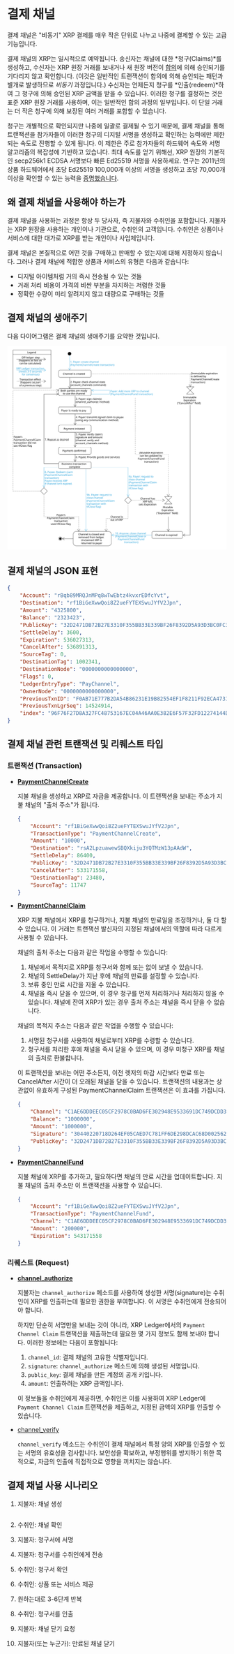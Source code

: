 # 결제 채널

결제 채널은 "비동기" XRP 결제를 매우 작은 단위로 나누고 나중에 결제할 수 있는 고급 기능입니다.

결제 채널의 XRP는 일시적으로 예약됩니다. 송신자는 채널에 대한 *청구(Claims)*를 생성하고, 수신자는 XRP 원장 거래를 보내거나 새 원장 버전이 [합의](consensus.html)에 의해 승인되기를 기다리지 않고 확인합니다. (이것은 일반적인 트랜잭션이 합의에 의해 승인되는 패턴과 별개로 발생하므로 _비동기_ 과정입니다.) 수신자는 언제든지 청구를 *인출(redeem)*하여 그 청구에 의해 승인된 XRP 금액을 받을 수 있습니다. 이러한 청구를 결정하는 것은 표준 XRP 원장 거래를 사용하며, 이는 일반적인 합의 과정의 일부입니다. 이 단일 거래는 더 작은 청구에 의해 보장된 여러 거래를 포함할 수 있습니다.

청구는 개별적으로 확인되지만 나중에 일괄로 결제될 수 있기 때문에, 결제 채널을 통해 트랜잭션을 참가자들이 이러한 청구의 디지털 서명을 생성하고 확인하는 능력에만 제한되는 속도로 진행할 수 있게 됩니다. 이 제한은 주로 참가자들의 하드웨어 속도와 서명 알고리즘의 복잡성에 기반하고 있습니다. 최대 속도를 얻기 위해선, XRP 원장의 기본적인 secp256k1 ECDSA 서명보다 빠른 Ed25519 서명을 사용하세요. 연구는 2011년의 상품 하드웨어에서 초당 Ed25519 100,000개 이상의 서명을 생성하고 초당 70,000개 이상을 확인할 수 있는 능력을 [증명했습니다](https://ed25519.cr.yp.to/ed25519-20110926.pdf).

## 왜 결제 채널을 사용해야 하는가

결제 채널을 사용하는 과정은 항상 두 당사자, 즉 지불자와 수취인을 포함합니다. 지불자는 XRP 원장을 사용하는 개인이나 기관으로, 수취인의 고객입니다. 수취인은 상품이나 서비스에 대한 대가로 XRP를 받는 개인이나 사업체입니다.

결제 채널은 본질적으로 어떤 것을 구매하고 판매할 수 있는지에 대해 지정하지 않습니다. 그러나 결제 채널에 적합한 상품과 서비스의 유형은 다음과 같습니다:

-   디지털 아이템처럼 거의 즉시 전송될 수 있는 것들
-   거래 처리 비용이 가격의 비싼 부분을 차지하는 저렴한 것들
-   정확한 수량이 미리 알려지지 않고 대량으로 구매하는 것들

## 결제 채널의 생애주기

다음 다이어그램은 결제 채널의 생애주기를 요약한 것입니다.

![paychan-flow](../img/paychan-flow.svg)

## 결제 채널의 JSON 표현

```json
{
    "Account": "rBqb89MRQJnMPq8wTwEbtz4kvxrEDfcYvt",
    "Destination": "rf1BiGeXwwQoi8Z2ueFYTEXSwuJYfV2Jpn",
    "Amount": "4325800",
    "Balance": "2323423",
    "PublicKey": "32D2471DB72B27E3310F355BB33E339BF26F8392D5A93D3BC0FC3B566612DA0F0A",
    "SettleDelay": 3600,
    "Expiration": 536027313,
    "CancelAfter": 536891313,
    "SourceTag": 0,
    "DestinationTag": 1002341,
    "DestinationNode": "0000000000000000",
    "Flags": 0,
    "LedgerEntryType": "PayChannel",
    "OwnerNode": "0000000000000000",
    "PreviousTxnID": "F0AB71E777B2DA54B86231E19B82554EF1F8211F92ECA473121C655BFC5329BF",
    "PreviousTxnLgrSeq": 14524914,
    "index": "96F76F27D8A327FC48753167EC04A46AA0E382E6F57F32FD12274144D00F1797"
}
```

## 결제 채널 관련 트랜잭션 및 리퀘스트 타입

### 트랜잭션 (Transaction)

-   **[PaymentChannelCreate](https://xrpl.org/paymentchannelcreate.html)**

    지불 채널을 생성하고 XRP로 자금을 제공합니다. 이 트랜잭션을 보내는 주소가 지불 채널의 "출처 주소"가 됩니다.

    ```json
    {
        "Account": "rf1BiGeXwwQoi8Z2ueFYTEXSwuJYfV2Jpn",
        "TransactionType": "PaymentChannelCreate",
        "Amount": "10000",
        "Destination": "rsA2LpzuawewSBQXkiju3YQTMzW13pAAdW",
        "SettleDelay": 86400,
        "PublicKey": "32D2471DB72B27E3310F355BB33E339BF26F8392D5A93D3BC0FC3B566612DA0F0A",
        "CancelAfter": 533171558,
        "DestinationTag": 23480,
        "SourceTag": 11747
    }
    ```

-   **[PaymentChannelClaim](https://xrpl.org/paymentchannelclaim.html)**

    XRP 지불 채널에서 XRP를 청구하거나, 지불 채널의 만료일을 조정하거나, 둘 다 할 수 있습니다. 이 거래는 트랜잭션 발신자의 지정된 채널에서의 역할에 따라 다르게 사용될 수 있습니다.

    채널의 출처 주소는 다음과 같은 작업을 수행할 수 있습니다:

    1. 채널에서 목적지로 XRP를 청구서와 함께 또는 없이 보낼 수 있습니다.
    2. 채널의 SettleDelay가 지난 후에 채널의 만료를 설정할 수 있습니다.
    3. 보류 중인 만료 시간을 지울 수 있습니다.
    4. 채널을 즉시 닫을 수 있으며, 이 경우 청구를 먼저 처리하거나 처리하지 않을 수 있습니다. 채널에 잔여 XRP가 있는 경우 출처 주소는 채널을 즉시 닫을 수 없습니다.

    채널의 목적지 주소는 다음과 같은 작업을 수행할 수 있습니다:

    1. 서명된 청구서를 사용하여 채널로부터 XRP를 수령할 수 있습니다.
    2. 청구서를 처리한 후에 채널을 즉시 닫을 수 있으며, 이 경우 미청구 XRP를 채널의 출처로 환불합니다.

    이 트랜잭션을 보내는 어떤 주소든지, 이전 렛저의 마감 시간보다 만료 또는 CancelAfter 시간이 더 오래된 채널을 닫을 수 있습니다. 트랜잭션의 내용과는 상관없이 유효하게 구성된 PaymentChannelClaim 트랜잭션은 이 효과를 가집니다.

    ```json
    {
        "Channel": "C1AE6DDDEEC05CF2978C0BAD6FE302948E9533691DC749DCDD3B9E5992CA6198",
        "Balance": "1000000",
        "Amount": "1000000",
        "Signature": "30440220718D264EF05CAED7C781FF6DE298DCAC68D002562C9BF3A07C1E721B420C0DAB02203A5A4779EF4D2CCC7BC3EF886676D803A9981B928D3B8ACA483B80ECA3CD7B9B",
        "PublicKey": "32D2471DB72B27E3310F355BB33E339BF26F8392D5A93D3BC0FC3B566612DA0F0A"
    }
    ```

-   **[PaymentChannelFund](https://xrpl.org/paymentchannelfund.html)**

    지불 채널에 XRP를 추가하고, 필요하다면 채널의 만료 시간을 업데이트합니다. 지불 채널의 출처 주소만 이 트랜잭션을 사용할 수 있습니다.

    ```json
    {
        "Account": "rf1BiGeXwwQoi8Z2ueFYTEXSwuJYfV2Jpn",
        "TransactionType": "PaymentChannelFund",
        "Channel": "C1AE6DDDEEC05CF2978C0BAD6FE302948E9533691DC749DCDD3B9E5992CA6198",
        "Amount": "200000",
        "Expiration": 543171558
    }
    ```

### 리퀘스트 (Request)

-   **[channel_authorize](https://xrpl.org/channel_authorize.html)**

    지불자는 `channel_authorize` 메소드를 사용하여 생성한 서명(signature)는 수취인이 XRP를 인출하는데 필요한 권한을 부여합니다. 이 서명은 수취인에게 전송되어야 합니다.

    하지만 단순히 서명만을 보내는 것이 아니라, XRP Ledger에서의 `Payment Channel Claim` 트랜잭션을 제출하는데 필요한 몇 가지 정보도 함께 보내야 합니다. 이러한 정보에는 다음이 포함됩니다:

    1. `channel_id`: 결제 채널의 고유한 식별자입니다.
    2. `signature`: `channel_authorize` 메소드에 의해 생성된 서명입니다.
    3. `public_key`: 결제 채널을 만든 계정의 공개 키입니다.
    4. `amount`: 인출하려는 XRP 금액입니다.

    이 정보들을 수취인에게 제공하면, 수취인은 이를 사용하여 XRP Ledger에 `Payment Channel Claim` 트랜잭션을 제출하고, 지정된 금액의 XRP를 인출할 수 있습니다.

-   [channel_verify](https://xrpl.org/channel_verify.html)

    `channel_verify` 메소드는 수취인이 결제 채널에서 특정 양의 XRP를 인출할 수 있는 서명의 유효성을 검사합니다. 보안성을 확보하고, 부정행위를 방지하기 위한 목적으로, 자금의 인출에 직접적으로 영향을 끼치지는 않습니다.

## 결제 채널 사용 시나리오

1. 지불자: 채널 생성

    ```python

    ```

2. 수취인: 채널 확인
3. 지불자: 청구서에 서명
4. 지불자: 청구서를 수취인에게 전송
5. 수취인: 청구서 확인
6. 수취인: 상품 또는 서비스 제공
7. 원하는대로 3-6단계 반복
8. 수취인: 청구서를 인출
9. 지불자: 채널 닫기 요청
10. 지불자(또는 누군가): 만료된 채널 닫기
